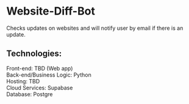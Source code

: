 # Website-Diff-Bot

Checks updates on websites and will notify user by email if there is an update.

## Technologies:

Front-end: TBD (Web app)
<br />
Back-end/Business Logic: Python
<br />
Hosting: TBD
<br />
Cloud Services: Supabase
<br />
Database: Postgre